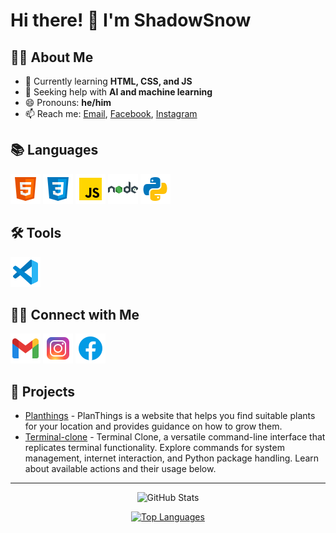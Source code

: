 # Hi there! 👋 I'm ShadowSnow

## 👨‍💻 About Me
- 🌱 Currently learning **HTML, CSS, and JS**
- 🤔 Seeking help with **AI and machine learning**
- 😄 Pronouns: **he/him**
- 📫 Reach me: [Email](mailto:9164kko@gmail.com), [Facebook](https://www.facebook.com/ShadowWSsnow), [Instagram](https://www.instagram.com/shadoww_ssnow/)

## 📚 Languages
![HTML logo](https://github.com/donut9164/donut9164/blob/main/html.png)
![CSS logo](https://github.com/donut9164/donut9164/blob/main/css.png)
![JS logo](https://github.com/donut9164/donut9164/blob/main/js.png)
![Nodejs](https://github.com/donut9164/donut9164/blob/main/nodejs.png)
![Python logo](https://github.com/donut9164/donut9164/blob/main/python.png)


## 🛠 Tools
![VSCode logo](https://github.com/donut9164/donut9164/blob/main/vscode.png)

## 🤝🏻 Connect with Me
[![Gmail](https://github.com/donut9164/donut9164/blob/main/gmail.png)](mailto:9164kko@gmail.com)
[![Instagram](https://github.com/donut9164/donut9164/blob/main/instagram.png)](https://www.instagram.com/shadoww_ssnow/)
[![Facebook](https://github.com/donut9164/donut9164/blob/main/facebook.png)](https://www.facebook.com/ShadowWSsnow)

## 🚀 Projects
- [Planthings](https://github.com/donut9164/Planthings) - PlanThings is a website that helps you find suitable plants for your location and provides guidance on how to grow them.
- [Terminal-clone](https://github.com/donut9164/Terminal-clone) - Terminal Clone, a versatile command-line interface that replicates terminal functionality. Explore commands for system management, internet interaction, and Python package handling. Learn about available actions and their usage below.
---

<div align="center">
  
![GitHub Stats](https://github-readme-stats.vercel.app/api?username=ShadowSnow&show_icons=true&count_private=true&theme=dark)

[![Top Languages](https://github-readme-stats.vercel.app/api/top-langs/?username=ShadowSnow&layout=compact&theme=dark)](https://github.com/ShadowSnow)
  
</div>
